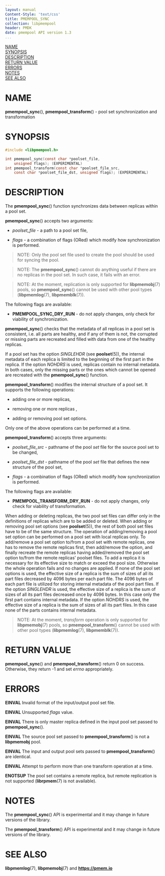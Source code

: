 ```yaml
---
layout: manual
Content-Style: 'text/css'
title: PMEMPOOL_SYNC
collection: libpmempool
header: PMDK
date: pmempool API version 1.3
...
```


[comment]: <> (SPDX-License-Identifier: BSD-3-Clause)
[comment]: <> (Copyright 2017-2018, Intel Corporation)

[comment]: <> (pmempool_sync.3 -- man page for pmempool sync and transform)

[NAME](#name)<br />
[SYNOPSIS](#synopsis)<br />
[DESCRIPTION](#description)<br />
[RETURN VALUE](#return-value)<br />
[ERRORS](#errors)<br />
[NOTES](#notes)<br />
[SEE ALSO](#see-also)<br />

# NAME #

**pmempool_sync**(), **pmempool_transform**() - pool set synchronization and transformation

# SYNOPSIS #

```c
#include <libpmempool.h>

int pmempool_sync(const char *poolset_file, 
	unsigned flags); (EXPERIMENTAL)
int pmempool_transform(const char *poolset_file_src,
	const char *poolset_file_dst, unsigned flags); (EXPERIMENTAL)
```



# DESCRIPTION #

The **pmempool_sync**() function synchronizes data between replicas within
a pool set.

**pmempool_sync**() accepts two arguments:

* *poolset_file* - a path to a pool set file,

* *flags* - a combination of flags (ORed) which modify how synchronization
is performed.

>NOTE: Only the pool set file used to create the pool should be used
for syncing the pool.

>NOTE: The **pmempool_sync**() cannot do anything useful if there
are no replicas in the pool set.  In such case, it fails with an error.

>NOTE: At the moment, replication is only supported for **libpmemobj**(7)
pools, so **pmempool_sync**() cannot be used with other pool types
(**libpmemlog**(7), **libpmemblk**(7)).

The following flags are available:

* **PMEMPOOL_SYNC_DRY_RUN** - do not apply changes, only check for viability of
synchronization.

**pmempool_sync**() checks that the metadata of all replicas in
a pool set is consistent, i.e. all parts are healthy, and if any of them is
not, the corrupted or missing parts are recreated and filled with data from
one of the healthy replicas.

If a pool set has the option *SINGLEHDR* (see **poolset**(5)),
the internal metadata of each replica is limited to the beginning of the first
part in the replica. If the option *NOHDRS* is used, replicas contain no
internal metadata. In both cases, only the missing parts or the ones which
cannot be opened are recreated with the **pmempool_sync**() function.

**pmempool_transform**() modifies the internal structure of a pool set.
It supports the following operations:

* adding one or more replicas,

* removing one or more replicas ,

* adding or removing pool set options.

Only one of the above operations can be performed at a time.

**pmempool_transform**() accepts three arguments:

* *poolset_file_src* - pathname of the pool *set* file for the source
pool set to be changed,

* *poolset_file_dst* - pathname of the pool *set* file that defines the new
structure of the pool set,

* *flags* - a combination of flags (ORed) which modify how synchronization
is performed.

The following flags are available:

* **PMEMPOOL_TRANSFORM_DRY_RUN** - do not apply changes, only check for viability of
transformation.



When adding or deleting replicas, the two pool set files can differ
only in the definitions of replicas which are to be added or deleted. When
adding or removing pool set options (see **poolset**(5)), the rest of both pool
set files have to be of the same structure. The operation of adding/removing
a pool set option can be performed on a pool set with local replicas only. To
add/remove a pool set option to/from a pool set with remote replicas, one has
to remove the remote replicas first, then add/remove the option, and finally
recreate the remote replicas having added/removed the pool set option to/from
the remote replicas' poolset files.
To add a replica it is necessary for its effective size to match or exceed the
pool size. Otherwise the whole operation fails and no changes are applied.
If none of the pool set options is used, the effective size of a replica is the
sum of sizes of all its part files decreased by 4096 bytes per each part file.
The 4096 bytes of each part file is utilized for storing internal metadata of
the pool part files.
If the option *SINGLEHDR* is used, the effective size of a replica is the sum of
sizes of all its part files decreased once by 4096 bytes. In this case only
the first part contains internal metadata.
If the option *NOHDRS* is used, the effective size of a replica is the sum of
sizes of all its part files. In this case none of the parts contains internal
metadata.

>NOTE: At the moment, *transform* operation is only supported for
**libpmemobj**(7) pools, so **pmempool_transform**() cannot be used with other
pool types (**libpmemlog**(7), **libpmemblk**(7)).

# RETURN VALUE #

**pmempool_sync**() and **pmempool_transform**() return 0 on success.
Otherwise, they return -1 and set *errno* appropriately.

# ERRORS #

**EINVAL** Invalid format of the input/output pool set file.

**EINVAL** Unsupported *flags* value.

**EINVAL** There is only master replica defined in the input pool set passed
  to **pmempool_sync**().

**EINVAL** The source pool set passed to **pmempool_transform**() is not a
  **libpmemobj** pool.

**EINVAL** The input and output pool sets passed to **pmempool_transform**()
  are identical.

**EINVAL** Attempt to perform more than one transform operation at a time.

**ENOTSUP** The pool set contains a remote replica, but remote replication
  is not supported (**librpmem**(7) is not available).

# NOTES #

The **pmempool_sync**() API is experimental and it may change in future
versions of the library.

The **pmempool_transform**() API is experimental and it may change in future
versions of the library.

# SEE ALSO #

**libpmemlog**(7), **libpmemobj**(7) and **<https://pmem.io>**
